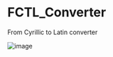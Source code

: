 # FCTL_Converter
From Cyrillic to Latin converter 

![image](https://user-images.githubusercontent.com/34587275/119028001-3ed8ba80-b9a7-11eb-9c29-f280129f2235.png)
